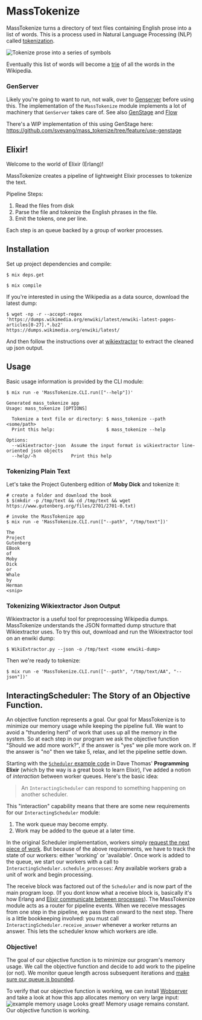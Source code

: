 # MassTokenize

MassTokenize turns a directory of text files containing English prose
into a list of words. This is a process used in Natural Language
Processing (NLP) called
[tokenization](https://www.ibm.com/developerworks/community/blogs/nlp/entry/tokenization?lang=en).

![Tokenize prose into a series of symbols](https://svevang.github.io/mass_tokenize/images/tokenize.png)


Eventually this list of words will become a
[trie](https://en.wikipedia.org/wiki/Trie) of all the words in the
Wikipedia.

### GenServer

Likely you're going to want to run, not walk, over to
[Genserver](https://hexdocs.pm/elixir/GenServer.html) before using this.
The implementation of the `MassTokenize` module implements a lot of
machinery that `GenServer` takes care of. See also
[GenStage](https://github.com/elixir-lang/gen_stage) and
[Flow](https://github.com/elixir-lang/flow)

There's a WIP implementation of this using GenStage here:
https://github.com/svevang/mass_tokenize/tree/feature/use-genstage

## Elixir!

Welcome to the world of Elixir (Erlang)!

 MassTokenize creates a pipeline of lightweight
Elixir processes to tokenize the text.

Pipeline Steps:

1) Read the files from disk
2) Parse the file and tokenize the English phrases in the file.
3) Emit the tokens, one per line.

Each step is an queue backed by a group of worker processes.

## Installation

Set up project dependencies and compile:

```
$ mix deps.get

$ mix compile
```

If you're interested in using the Wikipedia as a data source, download
the latest dump:

```
$ wget -np -r --accept-regex
'https://dumps.wikimedia.org/enwiki/latest/enwiki-latest-pages-articles[0-27].*.bz2'
https://dumps.wikimedia.org/enwiki/latest/
```

And then follow the instructions over at
[wikiextractor](https://github.com/attardi/wikiextractor) to extract the
cleaned up json output.

## Usage

Basic usage information is provided by the CLI module:

```
$ mix run -e 'MassTokenize.CLI.run(["--help"])'

Generated mass_tokenize app
Usage: mass_tokenize [OPTIONS] 

  Tokenize a text file or directory: $ mass_tokenize --path <some/path>
  Print this help:                   $ mass_tokenize --help

Options:
  --wikiextractor-json  Assume the input format is wikiextractor line-oriented json objects
  --help/-h             Print this help

```

### Tokenizing Plain Text

Let's take the Project Gutenberg edition of __Moby Dick__ and tokenize
it:

```
# create a folder and download the book
$ $(mkdir -p /tmp/text && cd /tmp/text && wget https://www.gutenberg.org/files/2701/2701-0.txt)

# invoke the MassTokenize app
$ mix run -e 'MassTokenize.CLI.run(["--path", "/tmp/text"])'

The
Project
Gutenberg
EBook
of
Moby
Dick
or
Whale
by
Herman
<snip>
```

### Tokenizing Wikiextractor Json Output

Wikiextractor is a useful tool for preprocessing Wikipedia dumps.
MassTokenize understands the JSON formatted dump structure that
Wikiextractor uses. To try this out, download and run the Wikiextractor
tool on an enwiki dump:


```
$ WikiExtractor.py --json -o /tmp/text <some enwiki-dump>

```

Then we're ready to tokenize:

```
$ mix run -e 'MassTokenize.CLI.run(["--path", "/tmp/text/AA", "--json"])'
```

## InteractingScheduler: The Story of an Objective Function.

An objective function represents a goal. Our goal for MassTokenize is to
minimize our memory usage while keeping the pipeline full. We want to
avoid a "thundering herd" of work that uses up all the memory in the
system. So at each step in our program we ask the objective function
"Should we add more work?", if the answer is "yes" we pile more work on.
If the answer is "no" then we take 5, relax, and let the pipeline
settle down.

  Starting with the [`Scheduler` example
code](https://gist.github.com/svevang/de9fdcb4bf47413789dec0fbc742a020)
in Dave Thomas' __Programming Elixir__ (which by the way is a great book
to learn Elixir), I've added a notion of _interaction_ between worker
queues. Here's the basic idea:

>  An `InteractingScheduler` can respond to something happening on another
scheduler.

This "interaction" capability means that there are some new requirements for our
`InteractingScheduler` module:

1) The work queue may become empty.
2) Work may be added to the queue at a later time.

In the original Scheduler implementation, workers simply [request the
next piece of
work](https://gist.github.com/svevang/de9fdcb4bf47413789dec0fbc742a020#file-fib-exs-L40).
But because of the above requirements, we have to track the state of our
workers: either 'working' or 'available'. Once work is added to the
queue, we start our workers with a call to
`InteractingScheduler.schedule_processes`: Any available workers grab a
unit of work and begin processing.

The receive block was factored out of the `Scheduler` and is now part of
the main program loop. (If you dont know what a receive block is,
basically it's how Erlang and [Elixir communicate between
processes](https://elixir-lang.org/getting-started/processes.html#send-and-receive)).
The MassTokenize module acts as a router for pipeline events. When
we receive messages from one step in the pipeline, we pass them onward
to the next step. There is a little bookkeeping involved: you must call
`InteractingScheduler.receive_answer` whenever a worker returns an
answer. This lets the scheduler know which workers are idle.

### Objective!

The goal of our objective function is to minimize our program's memory
usage. We call the objective function and decide to add work to the
pipeline (or not).  We monitor queue length across subsequent iterations
and [make sure our queue is
bounded](https://github.com/svevang/mass_tokenize/blob/master/lib/mass_tokenize.ex#L39).

To verify that our objective function is working, we can install
[Wobserver](https://github.com/shinyscorpion/wobserver) and take a look
at how this app allocates memory on very large input:
![example memory usage](https://raw.githubusercontent.com/svevang/mass_tokenize/feature/load-testing/memory_usage.png)
Looks great! Memory usage remains constant. Our objective function is working.
